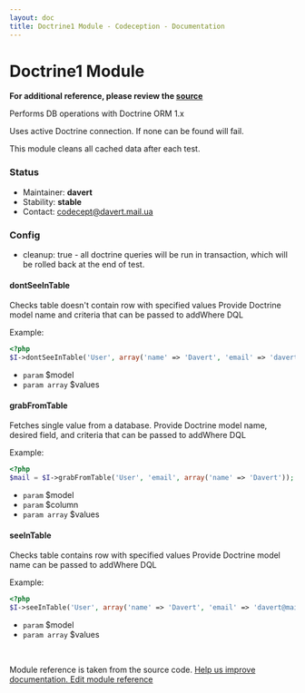 ```yaml
---
layout: doc
title: Doctrine1 Module - Codeception - Documentation
---
```


# Doctrine1 Module

**For additional reference, please review the [source](https://github.com/Codeception/Codeception/tree/2.0/src/Codeception/Module/Doctrine1.php)**


Performs DB operations with Doctrine ORM 1.x

Uses active Doctrine connection. If none can be found will fail.

This module cleans all cached data after each test.

### Status

* Maintainer: **davert**
* Stability: **stable**
* Contact: codecept@davert.mail.ua

### Config
* cleanup: true - all doctrine queries will be run in transaction, which will be rolled back at the end of test.










































#### dontSeeInTable
 
Checks table doesn't contain row with specified values
Provide Doctrine model name and criteria that can be passed to addWhere DQL

Example:

``` php
<?php
$I->dontSeeInTable('User', array('name' => 'Davert', 'email' => 'davert@mail.com'));

```

 * `param` $model
 * `param array` $values





#### grabFromTable
 
Fetches single value from a database.
Provide Doctrine model name, desired field, and criteria that can be passed to addWhere DQL

Example:

``` php
<?php
$mail = $I->grabFromTable('User', 'email', array('name' => 'Davert'));

```

 * `param` $model
 * `param` $column
 * `param array` $values






#### seeInTable
 
Checks table contains row with specified values
Provide Doctrine model name can be passed to addWhere DQL

Example:

``` php
<?php
$I->seeInTable('User', array('name' => 'Davert', 'email' => 'davert@mail.com'));

```

 * `param` $model
 * `param array` $values

<p>&nbsp;</p><div class="alert alert-warning">Module reference is taken from the source code. <a href="https://github.com/Codeception/Codeception/tree/2.0/src/Codeception/Module/Doctrine1.php">Help us improve documentation. Edit module reference</a>
